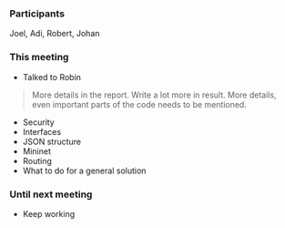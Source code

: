 ### Participants
Joel, Adi, Robert, Johan
### This meeting
* Talked to Robin
> More details in the report. Write a lot more in result. More details, even important parts of the code needs to be mentioned. 
* Security 
* Interfaces
* JSON structure
* Mininet
* Routing 
* What to do for a general solution
### Until next meeting 
* Keep working

